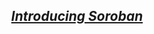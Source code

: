 ***<h2 style="text-align: center;">[Introducing Soroban][def]</h2>***




[def]: https://soroban.stellar.org/?utm_term=smart%20contract%20tutorial&utm_campaign=Search:+Smart+Contracts+-+USA&utm_source=adwords&utm_medium=ppc&hsa_acc=8782384464&hsa_cam=19965654611&hsa_grp=149637996684&hsa_ad=654642769332&hsa_src=g&hsa_tgt=kwd-643782690140&hsa_kw=smart%20contract%20tutorial&hsa_mt=p&hsa_net=adwords&hsa_ver=3&gad=1&gclid=Cj0KCQjwpompBhDZARIsAFD_Fp-IK-9IBbSFPvLTAAeRSwHWHOlExE0YF7zIxl5nPqpgyIGmGkjD7skaArSrEALw_wcB
